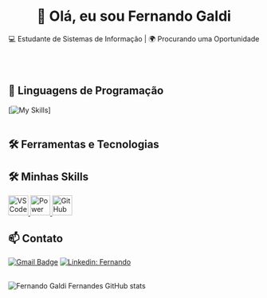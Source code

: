 <h1 align="center">👋 Olá, eu sou Fernando Galdi</h1>

<p align="center">
  💻 Estudante de Sistemas de Informação | 🌍 Procurando uma Oportunidade
</p><br><br>


## 🚀 Linguagens de Programação
[![My Skills](https://skillicons.dev/icons?i=swift,java,python,javascript,c,sql)]<br><br>

## 🛠️ Ferramentas e Tecnologias
## 🛠 Minhas Skills

<p align="left">
  <a href="https://code.visualstudio.com/" target="_blank">
    <img src="https://skillicons.dev/icons?i=vscode" alt="VS Code" height="40"/>
  </a>
  <a href="https://powerbi.microsoft.com/" target="_blank">
    <img src="https://skillicons.dev/icons?i=powerbi" alt="Power BI" height="40"/>
  </a>
  <a href="https://github.com/" target="_blank">
    <img src="https://skillicons.dev/icons?i=github" alt="GitHub" height="40"/>
  </a>
</p>

## 📫 Contato

[![Gmail Badge](https://img.shields.io/badge/-fernando.galdi4@gmail.com-006bed?style=flat-square&logo=Gmail&logoColor=white&link=mailto:a.contarellilima@gmail.com)](mailto:a.contarellilima@gmail.com)
[![Linkedin: Fernando](https://img.shields.io/badge/-LinkedIn-blue?style=flat-square&logo=Linkedin&logoColor=white&link=https://https://www.linkedin.com/in/fernando-galdi-fernandes/)]((https://www.linkedin.com/in/fernando-galdi-fernandes/))
<br><br>


![Fernando Galdi Fernandes GitHub stats]([https://github-readme-stats.vercel.app/(https://github.com/FGaldiF))
